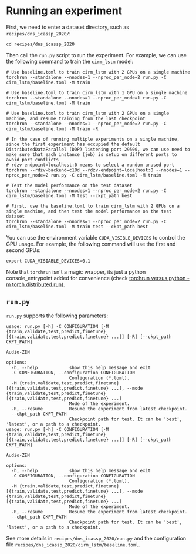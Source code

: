 # Running an experiment

First, we need to enter a dataset directory, such as `recipes/dns_icassp_2020/`:

```shell title="/path/to/audiozen"
cd recipes/dns_icassp_2020
```

Then call the `run.py` script to run the experiment. For example, we can use the following command to train the `cirm_lstm` model:

```shell title="/path/to/audiozen/recipes/dns_icassp_2020"
# Use baseline.toml to train cirm_lstm with 2 GPUs on a single machine
torchrun --standalone --nnodes=1 --nproc_per_node=2 run.py -C cirm_lstm/baseline.toml -M train

# Use baseline.toml to train cirm_lstm with 1 GPU on a single machine
torchrun --standalone --nnodes=1 --nproc_per_node=1 run.py -C cirm_lstm/baseline.toml -M train

# Use baseline.toml to train cirm_lstm with 2 GPUs on a single machine, and resume training from the last checkpoint
torchrun --standalone --nnodes=1 --nproc_per_node=2 run.py -C cirm_lstm/baseline.toml -M train -R

# In the case of running multiple experiments on a single machine, since the first experiment has occupied the default DistributedDataParallel (DDP) listening port 29500, we can use need to make sure that each instance (job) is setup on different ports to avoid port conflicts
# rdzv-endpoint=localhost:0 means to select a random unused port
torchrun --rdzv-backend=c10d --rdzv-endpoint=localhost:0 --nnodes=1 --nproc_per_node=2 run.py -C cirm_lstm/baseline.toml -M train

# Test the model performance on the test dataset
torchrun --standalone --nnodes=1 --nproc_per_node=2 run.py -C cirm_lstm/baseline.toml -M test --ckpt_path best

# First, use the baseline.toml to train cirm_lstm with 2 GPUs on a single machine, and then test the model performance on the test dataset
torchrun --standalone --nnodes=1 --nproc_per_node=2 run.py -C cirm_lstm/baseline.toml -M train test --ckpt_path best
```

You can use the environment variable `CUDA_VISIBLE_DEVICES` to control the GPU usage. For example, the following command will use the first and second GPUs:

```shell
export CUDA_VISIABLE_DEVICES=0,1
```

Note that `torchrun` isn't a magic wrapper, its just a python console_entrypoint added for convenience (check [torchrun versus python -m torch.distributed.run](https://pytorch.org/docs/stable/elastic/run.html)).

## `run.py`

`run.py` supports the following parameters:

```shell
usage: run.py [-h] -C CONFIGURATION [-M {train,validate,test,predict,finetune} [{train,validate,test,predict,finetune} ...]] [-R] [--ckpt_path CKPT_PATH]

Audio-ZEN

options:
  -h, --help            show this help message and exit
  -C CONFIGURATION, --configuration CONFIGURATION
                        Configuration (*.toml).
  -M {train,validate,test,predict,finetune} [{train,validate,test,predict,finetune} ...], --mode {train,validate,test,predict,finetune} [{train,validate,test,predict,finetune} ...]
                        Mode of the experiment.
  -R, --resume          Resume the experiment from latest checkpoint.
  --ckpt_path CKPT_PATH
                        Checkpoint path for test. It can be 'best', 'latest', or a path to a checkpoint.
usage: run.py [-h] -C CONFIGURATION [-M {train,validate,test,predict,finetune} [{train,validate,test,predict,finetune} ...]] [-R] [--ckpt_path CKPT_PATH]

Audio-ZEN

options:
  -h, --help            show this help message and exit
  -C CONFIGURATION, --configuration CONFIGURATION
                        Configuration (*.toml).
  -M {train,validate,test,predict,finetune} [{train,validate,test,predict,finetune} ...], --mode {train,validate,test,predict,finetune} [{train,validate,test,predict,finetune} ...]
                        Mode of the experiment.
  -R, --resume          Resume the experiment from latest checkpoint.
  --ckpt_path CKPT_PATH
                        Checkpoint path for test. It can be 'best', 'latest', or a path to a checkpoint.
```

See more details in `recipes/dns_icassp_2020/run.py` and the configuration file `recipes/dns_icassp_2020/cirm_lstm/baseline.toml`.
